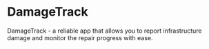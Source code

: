 # DamageTrack
DamageTrack - a reliable app that allows you to report infrastructure damage and monitor the repair progress with ease.
